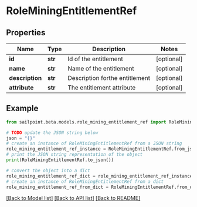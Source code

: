 # RoleMiningEntitlementRef


## Properties

Name | Type | Description | Notes
------------ | ------------- | ------------- | -------------
**id** | **str** | Id of the entitlement | [optional] 
**name** | **str** | Name of the entitlement | [optional] 
**description** | **str** | Description forthe entitlement | [optional] 
**attribute** | **str** | The entitlement attribute | [optional] 

## Example

```python
from sailpoint.beta.models.role_mining_entitlement_ref import RoleMiningEntitlementRef

# TODO update the JSON string below
json = "{}"
# create an instance of RoleMiningEntitlementRef from a JSON string
role_mining_entitlement_ref_instance = RoleMiningEntitlementRef.from_json(json)
# print the JSON string representation of the object
print(RoleMiningEntitlementRef.to_json())

# convert the object into a dict
role_mining_entitlement_ref_dict = role_mining_entitlement_ref_instance.to_dict()
# create an instance of RoleMiningEntitlementRef from a dict
role_mining_entitlement_ref_from_dict = RoleMiningEntitlementRef.from_dict(role_mining_entitlement_ref_dict)
```
[[Back to Model list]](../README.md#documentation-for-models) [[Back to API list]](../README.md#documentation-for-api-endpoints) [[Back to README]](../README.md)


